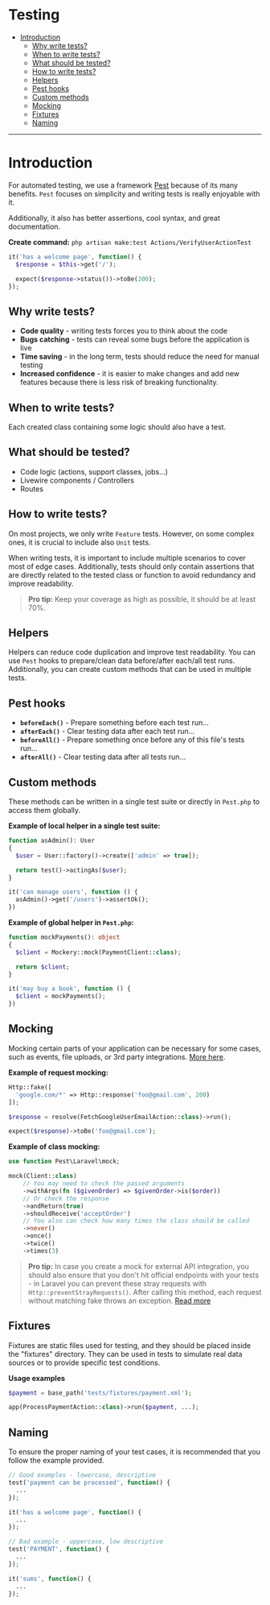 # Testing

- [Introduction](#introduction)
  - [Why write tests?](#why-write-tests)
  - [When to write tests?](#when-to-write-tests)
  - [What should be tested?](#what-should-be-tested)
  - [How to write tests?](#how-to-write-tests)
  - [Helpers](#helpers)
  - [Pest hooks](#pest-hooks)
  - [Custom methods](#custom-methods)
  - [Mocking](#mocking)
  - [Fixtures](#fixtures)
  - [Naming](#naming)

---

<a name="introduction"></a>

# Introduction

For automated testing, we use a framework [Pest](https://pestphp.com/) because of its many benefits. `Pest` focuses on simplicity and writing tests is really enjoyable with it.

Additionally, it also has better assertions, cool syntax, and great documentation.

**Create command:** `php artisan make:test Actions/VerifyUserActionTest`

```php
it('has a welcome page', function() {
  $response = $this->get('/');

  expect($response->status())->toBe(200);
});
```

<a name="why-write-tests"></a>

## Why write tests?

- **Code quality** - writing tests forces you to think about the code
- **Bugs catching** - tests can reveal some bugs before the application is live
- **Time saving** - in the long term, tests should reduce the need for manual testing
- **Increased confidence** - it is easier to make changes and add new features because there is less risk of breaking functionality.

<a name="when-to-write-tests"></a>

## When to write tests?

Each created class containing some logic should also have a test.

<a name="what-should-be-tested"></a>

## What should be tested?

- Code logic (actions, support classes, jobs…)
- Livewire components / Controllers
- Routes

<a name="how-to-write-tests"></a>

## How to write tests?

On most projects, we only write `Feature` tests. However, on some complex ones, it is crucial to include also `Unit` tests.

When writing tests, it is important to include multiple scenarios to cover most of edge cases. Additionally, tests should only contain assertions that are directly related to the tested class or function to avoid redundancy and improve readability.

> **Pro tip:** Keep your coverage as high as possible, it should be at least 70%.

<a name="helpers"></a>

## Helpers

Helpers can reduce code duplication and improve test readability. You can use `Pest` hooks to prepare/clean data before/after each/all test runs. Additionally, you can create custom methods that can be used in multiple tests.

<a name="pest-hooks"></a>

## Pest hooks

- **`beforeEach()`** - Prepare something before each test run…
- **`afterEach()`** - Clear testing data after each test run…
- **`beforeAll()`** - Prepare something once before any of this file's tests run…
- **`afterAll()`** - Clear testing data after all tests run…

<a name="custom-methods"></a>

## Custom methods

These methods can be written in a single test suite or directly in `Pest.php` to access them globally.

**Example of local helper in a single test suite:**

```php
function asAdmin(): User
{
  $user = User::factory()->create(['admin' => true]);

  return test()->actingAs($user);
}

it('can manage users', function () {
  asAdmin()->get('/users')->assertOk();
})
```

**Example of global helper in `Pest.php`:**

```php
function mockPayments(): object
{
  $client = Mockery::mock(PaymentClient::class);

  return $client;
}

it('may buy a book', function () {
  $client = mockPayments();
})
```

<a name="mocking"></a>

## Mocking

Mocking certain parts of your application can be necessary for some cases, such as events, file uploads, or 3rd party integrations. [More here](https://laravel.com/docs/mocking).

**Example of request mocking:**

```php
Http::fake([
  'google.com/*' => Http::response('foo@gmail.com', 200)
]);

$response = resolve(FetchGoogleUserEmailAction::class)->run();

expect($response)->toBe('foo@gmail.com');
```

**Example of class mocking:**

```php
use function Pest\Laravel\mock;

mock(Client::class)
    // You may need to check the passed arguments
    ->withArgs(fn ($givenOrder) => $givenOrder->is($order))
    // Or check the response
    ->andReturn(true)
    ->shouldReceive('acceptOrder')
    // You also can check how many times the class should be called
    ->never()
    ->once()
    ->twice()
    ->times(3)
```

> **Pro tip:** In case you create a mock for external API integration, you should also ensure that you don't hit official endpoints with your tests - in Laravel you can prevent these stray requests with `Http::preventStrayRequests()`. After calling this method, each request without matching fake throws an exception. [Read more](https://laravel.com/docs/http-client#preventing-stray-requests)

<a name="fixtures"></a>

## Fixtures

Fixtures are static files used for testing, and they should be placed inside the "fixtures" directory. They can be used in tests to simulate real data sources or to provide specific test conditions.

**Usage examples**

```php
$payment = base_path('tests/fixtures/payment.xml');

app(ProcessPaymentAction::class)->run($payment, ...);
```

<a name="naming"></a>

## Naming

To ensure the proper naming of your test cases, it is recommended that you follow the example provided.

```php
// Good examples - lowercase, descriptive
test('payment can be processed', function() {
  ...
});

it('has a welcome page', function() {
  ...
});

// Bad example - uppercase, low descriptive
test('PAYMENT', function() {
  ...
});

it('sums', function() {
  ...
});
```
